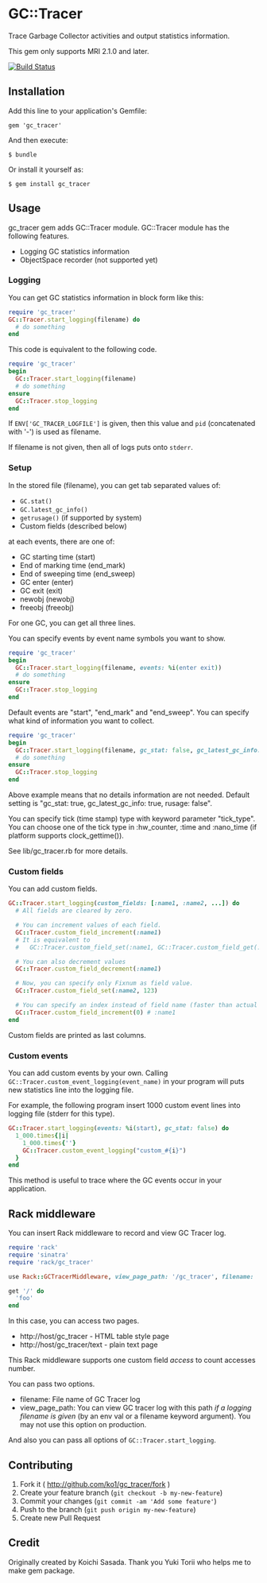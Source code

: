 # GC::Tracer

Trace Garbage Collector activities and output statistics information.

This gem only supports MRI 2.1.0 and later.

[![Build Status](https://travis-ci.org/ko1/gc_tracer.svg)](https://travis-ci.org/ko1/gc_tracer)

## Installation

Add this line to your application's Gemfile:

    gem 'gc_tracer'

And then execute:

    $ bundle

Or install it yourself as:

    $ gem install gc_tracer

## Usage

gc_tracer gem adds GC::Tracer module. GC::Tracer module has the following features.

- Logging GC statistics information
- ObjectSpace recorder (not supported yet)

### Logging

You can get GC statistics information in block form like this:

```ruby
require 'gc_tracer'
GC::Tracer.start_logging(filename) do
  # do something
end
```

This code is equivalent to the following code.

```ruby
require 'gc_tracer'
begin
  GC::Tracer.start_logging(filename)
  # do something
ensure
  GC::Tracer.stop_logging
end
```

If `ENV['GC_TRACER_LOGFILE']` is given, then this value and `pid` (concatenated with '-') is used as filename.

If filename is not given, then all of logs puts onto `stderr`.

### Setup

In the stored file (filename), you can get tab separated values of:

* `GC.stat()`
* `GC.latest_gc_info()`
* `getrusage()` (if supported by system)
* Custom fields (described below)

at each events, there are one of:

* GC starting time (start)
* End of marking time (end_mark)
* End of sweeping time (end_sweep)
* GC enter (enter)
* GC exit (exit)
* newobj (newobj)
* freeobj (freeobj)

For one GC, you can get all three lines.

You can specify events by event name symbols you want to show.

```ruby
require 'gc_tracer'
begin
  GC::Tracer.start_logging(filename, events: %i(enter exit))
  # do something
ensure
  GC::Tracer.stop_logging
end
```

Default events are "start", "end_mark" and "end_sweep". You can specify
what kind of information you want to collect.

```ruby
require 'gc_tracer'
begin
  GC::Tracer.start_logging(filename, gc_stat: false, gc_latest_gc_info: false, rusage: false)
  # do something
ensure
  GC::Tracer.stop_logging
end
```

Above example means that no details information are not needed. Default
setting is "gc_stat: true, gc_latest_gc_info: true, rusage: false".

You can specify tick (time stamp) type with keyword parameter
"tick_type". You can choose one of the tick type in :hw_counter, :time
and :nano_time (if platform supports clock_gettime()).

See lib/gc_tracer.rb for more details.

### Custom fields

You can add custom fields.

```ruby
GC::Tracer.start_logging(custom_fields: [:name1, :name2, ...]) do
  # All fields are cleared by zero.

  # You can increment values of each field.
  GC::Tracer.custom_field_increment(:name1)
  # It is equivalent to
  #   GC::Tracer.custom_field_set(:name1, GC::Tracer.custom_field_get(:name1))

  # You can also decrement values
  GC::Tracer.custom_field_decrement(:name1)

  # Now, you can specify only Fixnum as field value.
  GC::Tracer.custom_field_set(:name2, 123)

  # You can specify an index instead of field name (faster than actual name)
  GC::Tracer.custom_field_increment(0) # :name1
end
```

Custom fields are printed as last columns.

### Custom events

You can add custom events by your own. Calling
`GC::Tracer.custom_event_logging(event_name)` in your program will puts
new statistics line into the logging file.

For example, the following program insert 1000 custom event lines into
logging file (stderr for this type).

```ruby
GC::Tracer.start_logging(events: %i(start), gc_stat: false) do
  1_000.times{|i|
    1_000.times{''}
    GC::Tracer.custom_event_logging("custom_#{i}")
  }
end
```

This method is useful to trace where the GC events occur in your
application.


## Rack middleware

You can insert Rack middleware to record and view GC Tracer log.

```ruby
require 'rack'
require 'sinatra'
require 'rack/gc_tracer'

use Rack::GCTracerMiddleware, view_page_path: '/gc_tracer', filename: 'logging_file_name'

get '/' do
  'foo'
end
```

In this case, you can access two pages.

* http://host/gc_tracer - HTML table style page
* http://host/gc_tracer/text - plain text page

This Rack middleware supports one custom field *access* to count accesses number.

You can pass two options.

* filename: File name of GC Tracer log
* view_page_path: You can view GC tracer log with this path *if a logging filename is given* (by an env val or a filename keyword argument). You may not use this option on production.

And also you can pass all options of `GC::Tracer.start_logging`.

## Contributing

1. Fork it ( http://github.com/ko1/gc_tracer/fork )
2. Create your feature branch (`git checkout -b my-new-feature`)
3. Commit your changes (`git commit -am 'Add some feature'`)
4. Push to the branch (`git push origin my-new-feature`)
5. Create new Pull Request


## Credit

Originally created by Koichi Sasada.
Thank you Yuki Torii who helps me to make gem package.

